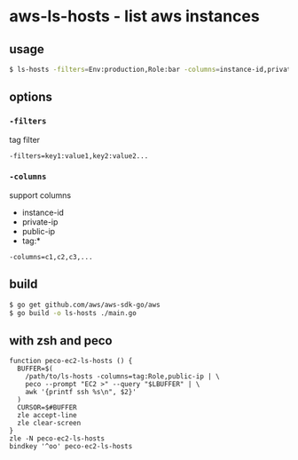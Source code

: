 aws-ls-hosts - list aws instances
====

usage
----

```bash
$ ls-hosts -filters=Env:production,Role:bar -columns=instance-id,private-ip,tag:Role,tag:aws:autoscaling:groupName
```

options
----

### `-filters`

tag filter

```
-filters=key1:value1,key2:value2...
```


### `-columns`

support columns

- instance-id
- private-ip
- public-ip
- tag:*

```
-columns=c1,c2,c3,...
```

build
----

```bash
$ go get github.com/aws/aws-sdk-go/aws
$ go build -o ls-hosts ./main.go
```

with zsh and peco
----

```~/.zshrc
function peco-ec2-ls-hosts () {
  BUFFER=$(
    /path/to/ls-hosts -columns=tag:Role,public-ip | \
    peco --prompt "EC2 >" --query "$LBUFFER" | \
    awk '{printf ssh %s\n", $2}'
  )
  CURSOR=$#BUFFER
  zle accept-line
  zle clear-screen
}
zle -N peco-ec2-ls-hosts
bindkey '^oo' peco-ec2-ls-hosts
```
